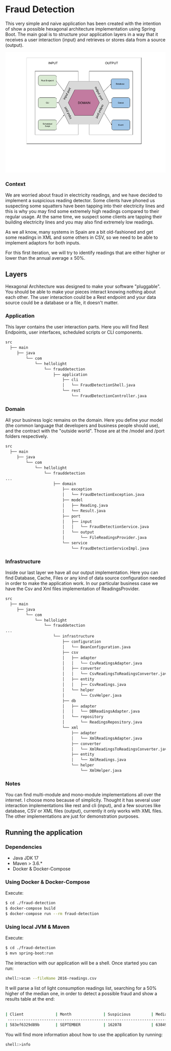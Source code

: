 # Fraud Detection

This very simple and naive application has been created with the intention of show a possible
hexagonal architecture implementation using Spring Boot.
The main goal is to structure your application layers in a way that it receives a user interaction (input) and 
retrieves or stores data from a source (output).

![hexagonal architecture](hexagonal-architecture.png)

### Context

We are worried about fraud in electricity readings, and we have decided to implement a suspicious reading detector.
Some clients have phoned us suspecting some squatters have been tapping into their electricity lines and this is why you 
may find some extremely high readings compared to their regular usage. At the same time, we suspect some clients are 
tapping their building electricity lines and you may also find extremely low readings.

As we all know, many systems in Spain are a bit old-fashioned and get some readings in XML and some others in CSV, 
so we need to be able to implement adaptors for both inputs.

For this first iteration, we will try to identify readings that are either higher or lower than the annual average ± 50%.

## Layers

Hexagonal Architecture was designed to make your software "pluggable". You should be able to make your pieces interact knowing nothing about each other. The user interaction could be a Rest endpoint and your data source could be a database or a file, it doesn't matter.

### Application

This layer contains the user interaction parts. Here you will find Rest Endpoints, user interfaces, scheduled scripts or CLI components.

```bash
src
  ├── main
     ├── java
         └── com
             └── hellolight
                 └── frauddetection
                     ├── application
                         ├── cli
                         │   └── FraudDetectionShell.java
                         └── rest
                             └── FraudDetectionController.java
```

### Domain

All your business logic remains on the domain. Here you define your model (the common language that developers and business
people should use), and the contract with the "outside world". Those are at the /model and /port folders respectively.

```bash
src
  ├── main
     ├── java
         └── com
             └── hellolight
                 └── frauddetection
...
                     ├── domain
                         ├── exception
                         │   └── FraudDetectionException.java
                         ├── model
                         │   ├── Reading.java
                         │   └── Result.java
                         ├── port
                         │   ├── input
                         │   │   └── FraudDetectionService.java
                         │   └── output
                         │       └── FileReadingsProvider.java
                         └── service
                             └── FraudDetectionServiceImpl.java
```

### Infrastructure

Inside our last layer we have all our output implementation. Here you can find Database, Cache, Files or any kind of data source configuration needed in order to make the application work. In our particular business case we have the Csv and Xml files implementation of ReadingsProvider.

```bash
src
  ├── main
     ├── java
         └── com
             └── hellolight
                 └── frauddetection
...
                     └── infrastructure
                         ├── configuration
                         │   └── BeanConfiguration.java
                         ├── csv
                         │   ├── adapter
                         │   │   └── CsvReadingsAdapter.java
                         │   ├── converter
                         │   │   └── CsvReadingsToReadingsConverter.java
                         │   ├── entity
                         │   │   ├── CsvReadings.java
                         │   └── helper
                         │       └── CsvHelper.java
                         ├── db
                         │   ├── adapter
                         │   │   └── DBReadingsAdapter.java
                         │   └── repository
                         │       └── ReadingsRepository.java
                         └── xml
                             ├── adapter
                             │   └── XmlReadingsAdapter.java
                             ├── converter
                             │   └── XmlReadingsToReadingsConverter.java
                             ├── entity
                             │   └── XmlReadings.java
                             └── helper
                                 └── XmlHelper.java
```

### Notes


You can find multi-module and mono-module implementations all over the internet. I choose mono because of simplicity.
Thought it has several user interaction implementations like rest and cli (input), and a few
sources like database, CSV or XML files (output), currently it only works with XML files. The other implementations
are just for demonstration purposes.

## Running the application

### Dependencies

- Java JDK 17
- Maven > 3.6.*
- Docker & Docker-Compose

### Using Docker & Docker-Compose

Execute:

```bash
$ cd ./fraud-detection
$ docker-compose build
$ docker-compose run --rm fraud-detection
```

### Using local JVM & Maven

Execute:

```bash
$ cd ./fraud-detection
$ mvn spring-boot:run
```

The interaction with our application will be a shell. Once started you can run:

```bash
shell:>scan --fileName 2016-readings.csv
```

It will parse a list of light consumption readings list, searching for a 50% higher of the median one, in order to
detect a possible fraud and show a results table at the end:

```bash

| Client              | Month              | Suspicious         | Median   |
 ---------------------------------------------------------------------------
| 583ef6329d89b       | SEPTEMBER          | 162078             | 63849,75 |
```

You will find more information about how to use the application by running:

```bash
shell:>info
```
